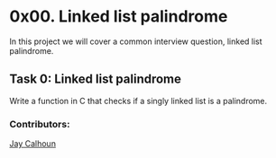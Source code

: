 # 0x00. Linked list palindrome

In this project we will cover a common interview question, linked list palindrome.

## Task 0: Linked list palindrome

Write a function in C that checks if a singly linked list is a palindrome.

### Contributors:

[Jay Calhoun](https://github.com/Valinor13)